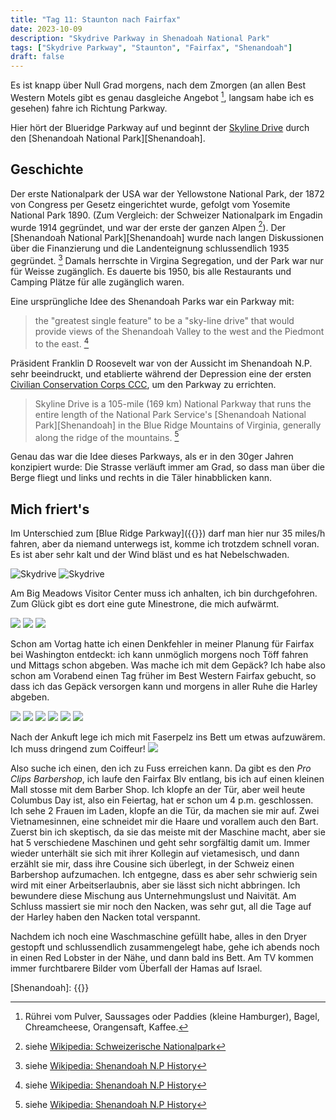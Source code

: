 ```yaml
---
title: "Tag 11: Staunton nach Fairfax"
date: 2023-10-09
description: "Skydrive Parkway in Shenadoah National Park"
tags: ["Skydrive Parkway", "Staunton", "Fairfax", "Shenandoah"]
draft: false
---
```


Es ist knapp über Null Grad morgens, nach dem Zmorgen (an allen Best Western Motels gibt es genau dasgleiche Angebot [^zmorgen], langsam habe ich es gesehen) fahre ich Richtung Parkway. 

Hier hört der Blueridge Parkway auf und beginnt der [Skyline Drive](https://en.wikipedia.org/wiki/Skyline_Drive) durch den [Shenandoah National Park][Shenandoah]. 

## Geschichte
Der erste Nationalpark der USA war der Yellowstone National Park, der 1872 von Congress per Gesetz eingerichtet wurde, gefolgt vom Yosemite National Park 1890. (Zum  Vergleich: der Schweizer Nationalpark im Engadin wurde 1914 gegründet, und war der erste der ganzen Alpen [^nationalpark]).  Der [Shenandoah National Park][Shenandoah] wurde nach langen Diskussionen über die Finanzierung und die Landenteignung schlussendlich 1935 gegründet. [^history] Damals herrschte in Virgina Segregation, und der Park war nur für Weisse zugänglich. Es dauerte bis 1950, bis alle Restaurants und Camping Plätze für alle zugänglich waren.

Eine ursprüngliche Idee des Shenandoah Parks war ein Parkway mit:

> the "greatest single feature" to be a "sky-line drive" that would provide views of the Shenandoah Valley to the west and the Piedmont to the east. [^history]

Präsident Franklin D Roosevelt war von der Aussicht im Shenandoah N.P. sehr beeindruckt, und etablierte während der Depression eine der ersten [Civilian Conservation Corps CCC](https://en.wikipedia.org/wiki/Civilian_Conservation_Corps), um den Parkway zu errichten. 

> Skyline Drive is a 105-mile (169 km) National Parkway that runs the entire length of the National Park Service's [Shenandoah National Park][Shenandoah] in the Blue Ridge Mountains of Virginia, generally along the ridge of the mountains. [^history]


[^history]: siehe [Wikipedia: Shenandoah N.P History](https://en.wikipedia.org/wiki/Shenandoah_National_Park#History)

[^nationalpark]: siehe [Wikipedia: Schweizerische Nationalpark](https://de.wikipedia.org/wiki/Schweizerischer_Nationalpark)

Genau das war die Idee dieses Parkways, als er in den 30ger Jahren konzipiert wurde: Die Strasse verläuft immer am Grad, so dass man über die Berge fliegt und links und rechts in die Täler hinabblicken kann.

## Mich friert's
Im Unterschied zum [Blue Ridge Parkway]({{<param nps_blueridge>}}) darf man hier nur 35 miles/h fahren, aber da niemand unterwegs ist, komme ich trotzdem schnell voran. Es ist aber sehr kalt und der Wind bläst und es hat Nebelschwaden. 

![](/images/IMG_0517.jpeg "Skydrive")
![](/images/IMG_0518.jpeg "Skydrive")

Am Big Meadows Visitor Center muss ich anhalten, ich bin durchgefohren. Zum Glück gibt es dort eine gute Minestrone, die mich aufwärmt.

![](/images/IMG_0519.jpeg)
![](/images/IMG_0520.jpeg)
![](/images/IMG_0521.jpeg)

Schon am Vortag hatte ich einen Denkfehler in meiner Planung für Fairfax bei Washington entdeckt: ich kann unmöglich morgens noch Töff fahren und Mittags schon abgeben. Was mache ich mit dem Gepäck? Ich habe also schon am Vorabend einen Tag früher im Best Western Fairfax gebucht, so dass ich das Gepäck versorgen kann und morgens in aller Ruhe die Harley abgeben.


![](/images/IMG_0522.jpeg)
![](/images/IMG_0523.jpeg)
![](/images/IMG_0524.jpeg)
![](/images/IMG_0525.jpeg)
![](/images/IMG_0526.jpeg)
![](/images/IMG_0527.jpeg)

Nach der Ankuft lege ich mich mit Faserpelz ins Bett um etwas aufzuwärem. Ich muss dringend zum Coiffeur!
![](/images/IMG_0529.jpeg)

Also suche ich einen, den ich zu Fuss erreichen kann. Da gibt es den *Pro Clips Barbershop*, ich laufe den Fairfax Blv entlang, bis ich auf einen kleinen Mall stosse mit dem Barber Shop. Ich klopfe an der Tür, aber weil heute Columbus Day ist, also ein Feiertag, hat er schon um 4 p.m. geschlossen. Ich sehe 2 Frauen im Laden, klopfe an die Tür, da machen sie mir auf. Zwei Vietnamesinnen, eine schneidet mir die Haare  und vorallem auch den Bart. Zuerst bin ich skeptisch, da sie das meiste mit der Maschine macht, aber sie hat 5 verschiedene Maschinen und geht sehr sorgfältig damit um. Immer wieder unterhält sie sich mit ihrer Kollegin auf vietamesisch, und dann erzählt sie mir, dass ihre Cousine sich überlegt, in der Schweiz einen Barbershop aufzumachen. Ich entgegne, dass es aber sehr schwierig sein wird mit einer Arbeitserlaubnis, aber sie lässt sich nicht abbringen. Ich bewundere diese Mischung aus Unternehmungslust und Naivität. Am Schluss massiert sie mir noch den Nacken, was sehr gut, all die Tage auf der Harley haben den Nacken total verspannt.

Nachdem ich noch eine Waschmaschine gefüllt habe, alles in den Dryer gestopft und schlussendlich zusammengelegt habe, gehe ich abends noch in einen Red Lobster in der Nähe, und dann bald ins Bett. Am TV kommen immer furchtbarere Bilder vom Überfall der Hamas auf Israel.


[Shenandoah]: {{<param nps_shenandoah>}}

[^zmorgen]: Rührei vom Pulver, Saussages oder Paddies (kleine Hamburger), Bagel, Chreamcheese, Orangensaft, Kaffee. 
